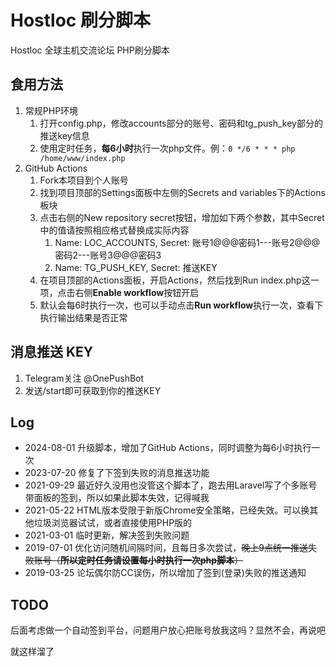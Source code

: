 # Hostloc 刷分脚本
Hostloc 全球主机交流论坛 PHP刷分脚本

## 食用方法
1. 常规PHP环境
   1. 打开config.php，修改accounts部分的账号、密码和tg_push_key部分的推送key信息
   2. 使用定时任务，**每6小时**执行一次php文件。例：`0 */6 * * * php /home/www/index.php`
2. GitHub Actions
   1. Fork本项目到个人账号
   2. 找到项目顶部的Settings面板中左侧的Secrets and variables下的Actions板块
   3. 点击右侧的New repository secret按钮，增加如下两个参数，其中Secret中的值请按照相应格式替换成实际内容
      1. Name: LOC_ACCOUNTS, Secret: 账号1@@@密码1---账号2@@@密码2---账号3@@@密码3
      2. Name: TG_PUSH_KEY, Secret: 推送KEY
   4. 在项目顶部的Actions面板，开启Actions，然后找到Run index.php这一项，点击右侧**Enable workflow**按钮开启
   5. 默认会每6时执行一次，也可以手动点击**Run workflow**执行一次，查看下执行输出结果是否正常

## 消息推送 KEY
1. Telegram关注 @OnePushBot
2. 发送/start即可获取到你的推送KEY

## Log
- 2024-08-01 升级脚本，增加了GitHub Actions，同时调整为每6小时执行一次
- 2023-07-20 修复了下签到失败的消息推送功能
- 2021-09-29 最近好久没用也没管这个脚本了，跑去用Laravel写了个多账号带面板的签到，所以如果此脚本失效，记得喊我
- 2021-05-22 HTML版本受限于新版Chrome安全策略，已经失效。可以换其他垃圾浏览器试试，或者直接使用PHP版的
- 2021-03-01 临时更新，解决签到失败问题
- 2019-07-01 优化访问随机间隔时间，且每日多次尝试，~~晚上9点统一推送失败账号（**所以定时任务请设置每小时执行一次php脚本**）~~
- 2019-03-25 论坛偶尔防CC误伤，所以增加了签到(登录)失败的推送通知

## TODO
后面考虑做一个自动签到平台，问题用户放心把账号放我这吗？显然不会，再说吧

就这样溜了
